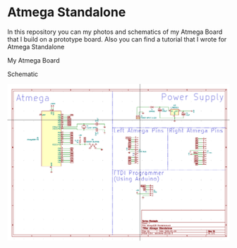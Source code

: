 # Atmega Standalone 

In this repository you can my photos and schematics of my Atmega Board that I build on a prototype board.
Also you can find a tutorial that I wrote for Atmega Standalone

My Atmega Board 



Schematic

![](photos/Schematic.png )
